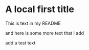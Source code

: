 # A local first title

This is text in my README

and here is some more text that I add

add a test text
